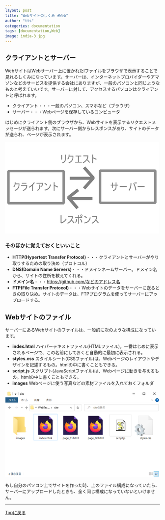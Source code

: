 ```yaml
---
layout: post
title: "Webサイトのしくみ #Web"
author: "tts"
categories: documentation
tags: [documentation,Web]
image: india-3.jpg
---
```


## クライアントとサーバー
WebサイトはWebサーバー上に置かれたlファイルをブラウザで表示することで見れるしくみになっています。サーバーは、インターネットプロバイダーやアマゾンなどのサービスを提供する会社にありますが、一般のパソコンと同じようなものと考えていいです。サーバーに対して、アクセスするパソコンはクライアントと呼ばれます。

- クライアント・・・一般のパソコン、スマホなど（ブラウザ）
- サーバー・・・Webページを保存しているコンピュータ

はじめにクライアント側のブラウザから、Webサイトを表示するリクエストメッセージが送られます。次にサーバー側からレスポンスがあり、サイトのデータが送られ、ページが表示されます。

![server_and_cliant](/assets/img/article/server_and_cliant.png)

### そのほかに覚えておくといいこと

- **HTTP(Hypertext Transfer Protocol)**・・・クライアントとサーバーがやり取りするための取り決め（プロトコル）
- **DNS(Domain Name Servers)**・・・ドメインネームサーバー。ドメイン名から、サイトの住所を教えてくれる。
- **ドメイン名**・・・https://github.com/などのアドレス名
- **FTP(File Transfer Protocol)**・・・Webサイトのデータをサーバーに送るときの取り決め。サイトのデータは、FTPプログラムを使ってサーバーにアップロードする。

## Webサイトのファイル

サーバーにあるWebサイトのファイルは、一般的に次のような構成になっています。

- **index.html**
ハイパーテキストファイル(HTMLファイル)。一番はじめに表示されるページで、この名前にしておくと自動的に最初に表示される。
- **styles.css**
スタイルシート(CSSファイル)は、Webページのレイアウトやデザインを記述するもの。htmlの中に書くこともできる。
- **script.js**
スクリプト(JavaScriptファイル)は、Webページに動きを与えるもの。htmlの中に書くこともできる。
- **images**
Webページに使う写真などの素材ファイルを入れておくフォルダ

![files of web pages](/assets/img/article/files.png)

もし自分のパソコン上でサイトを作った時、上のファイル構成になっていたら、サーバーにアップロードしたときも、全く同じ構成になっていないといけません。

---

[Topに戻る](/)                